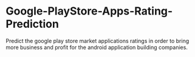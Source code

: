 # Google-PlayStore-Apps-Rating-Prediction
Predict the google play store market applications ratings in order to bring more business and profit for the android application building companies.

